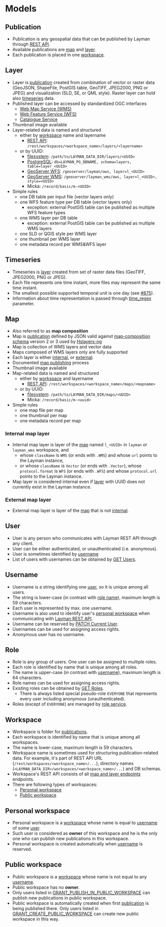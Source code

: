 # Models

## Publication
- Publication is any geospatial data that can be published by Layman through [REST API](rest.md).
- Available publications are [map](#map) and [layer](#layer). 
- Each publication is placed in one [workspace](#workspace). 

## Layer
- Layer is [publication](#publication) created from combination of vector or raster data (GeoJSON, ShapeFile, PostGIS table, GeoTIFF, JPEG2000, PNG or JPEG) and visualization (SLD, SE, or QML style). Raster layer can hold also [timeseries](#timeseries) data.
- Published layer can be accessed by standardized OGC interfaces
  - [Web Map Service (WMS)](https://www.ogc.org/publications/standard/wms/)
  - [Web Feature Service (WFS)](https://www.ogc.org/publications/standard/wfs/)
  - [Catalogue Service](https://www.ogc.org/publications/standard/cat/)
- Thumbnail image available
- Layer-related data is named and structured 
  - either by [workspace](#workspace) name and layername
      - [REST API](rest.md): `/rest/workspaces/<workspace_name>/layers/<layername>` 
  - or by UUID:
      - [filesystem](data-storage.md#filesystem): `/path/to/LAYMAN_DATA_DIR/layers/<UUID>` 
      - [PostgreSQL](data-storage.md#postgresql): `db=LAYMAN_PG_DBNAME, schema=layers, table=layer_<UUID>` 
      - [GeoServer WFS](data-storage.md#geoserver): `/geoserver/layman/ows, layer=l_<UUID>`
      - [GeoServer WMS](data-storage.md#geoserver): `/geoserver/layman_wms/ows, layer=l_<UUID>, style=<UUID>`
      - Micka: `/record/basic/m-<UUID>`
- Simple rules
  - one DB table per input file (vector layers only)
  - one WFS feature type per DB table (vector layers only)
    - exception: external PostGIS table can be published as multiple WFS feature types
  - one WMS layer per DB table
    - exception: external PostGIS table can be published as multiple WMS layers
  - one SLD or QGIS style per WMS layer
  - one thumbnail per WMS layer
  - one metadata record per WMS&WFS layer

## Timeseries
- Timeseries is [layer](#layer) created from set of raster data files (GeoTIFF, JPEG2000, PNG or JPEG).
- Each file represents one time instant, more files may represent the same time instant.
- The smallest possible supported temporal unit is one day (see [#875](https://github.com/LayerManager/layman/issues/875)).
- Information about time representation is passed through [time_regex](rest.md#post-workspace-layers) parameter.
  
## Map
- Also referred to as **map composition**
- Map is [publication](#publication) defined by JSON valid against [map-composition schema](https://github.com/hslayers/map-compositions) version 2 or 3 used by [Hslayers-ng](https://github.com/hslayers/hslayers-ng)
- Map is collection of WMS layers and vector data
- Maps composed of WMS layers only are fully supported
- Each layer is either [internal](#internal-map-layer), or [external](#external-map-layer).
- Documented [map publishing](publish-map.md) process 
- Thumbnail image available
- Map-related data is named and structured
  - either by [workspace](#workspace) and layername
      - [REST API](rest.md): `/rest/workspaces/<workspace_name>/maps/<mapname>` 
  - or by UUID:
      - [filesystem](data-storage.md#filesystem): `/path/to/LAYMAN_DATA_DIR/maps/<UUID>` 
      - Micka: `/record/basic/m-<uuid>`
- Simple rules
  - one map file per map
  - one thumbnail per map
  - one metadata record per map

### Internal map layer
- Internal map layer is layer of the [map](#map) named `l_<UUID>` in `layman` or `layman_wms` workspace, and
    - whose `className` is `WMS` (or ends with `.WMS`) and whose `url` points to the Layman instance,
    - or whose `className` is `Vector` (or ends with `.Vector`), whose `protocol.format` is `WFS` (or ends with `.WFS`) and whose `protocol.url` points to the Layman instance.
- Map layer is considered internal even if [layer](#layer) with UUID does not currently exist in the Layman instance.

### External map layer
- External map layer is layer of the [map](#map) that is not [internal](#internal-map-layer).

## User
- User is any person who communicates with Layman REST API through any client.
- User can be either authenticated, or unauthenticated (i.e. anonymous).
- User is sometimes identified by [username](#username)
- List of users with usernames can be obtained by [GET Users](rest.md#get-users).

## Username
- Username is a string identifying one [user](#user), so it is unique among all users.
- The string is lower-case (in contrast with [role name](#role)), maximum length is 59 characters.
- Each user is represented by max. one username.
- Username is also used to identify user's [personal workspace](#personal-workspace) when communicating with [Layman REST API](rest.md).
- Username can be reserved by [PATCH Current User](rest.md#patch-current-user).
- Usernames can be used for assigning access rights.
- Anonymous user has no username.

## Role
- Role is any group of users. One user can be assigned to multiple roles.
- Each role is identified by name that is unique among all roles.
- The name is upper-case (in contrast with [username](#username)), maximum length is 64 characters.
- Role names can be used for assigning access rights.
- Existing roles can be obtained by [GET Roles](rest.md#get-roles).
  - There is always listed special pseudo-role `EVERYONE` that represents every user including anonymous (unauthenticated).
- Roles (except of `EVERYONE`) are managed by [role service](security.md#role-service).

## Workspace
- Workspace is folder for [publications](#publication).
- Each workspace is identified by name that is unique among all workspaces.
- The name is lower-case, maximum length is 59 characters.
- Workspace name is sometimes used for structuring publication-related data. For example, it's part of REST API URL (`/rest/workspaces/<workspace_name>/...`), directory names (`<LAYMAN_DATA_DIR>/workspaces/<workspace_name>/...`) and DB schemas.
- Workspace's REST API consists of all [map and layer endpoints](rest.md) endpoints.
- There are following types of workspaces:
   - [Personal workspace](#personal-workspace)
   - [Public workspace](#public-workspace)

## Personal workspace
- Personal workspace is a [workspace](#workspace) whose name is equal to [username](#username) of some [user](#user).
- Such user is considered as **owner** of this workspace and he is the only one who can publish new publications in this workspace.
- Personal workspace is created automatically when [username](#username) is reserved.

## Public workspace
- Public workspace is a [workspace](#workspace) whose name is not equal to any [username](#username).
- Public workspace has no **owner**.
- Only users listed in [GRANT_PUBLISH_IN_PUBLIC_WORKSPACE](env-settings.md#GRANT_PUBLISH_IN_PUBLIC_WORKSPACE) can publish new publications in public workspace.
- Public workspace is automatically created when first [publication](#publication) is being published there. Only users listed in [GRANT_CREATE_PUBLIC_WORKSPACE](env-settings.md#GRANT_CREATE_PUBLIC_WORKSPACE) can create new public workspace in this way.
